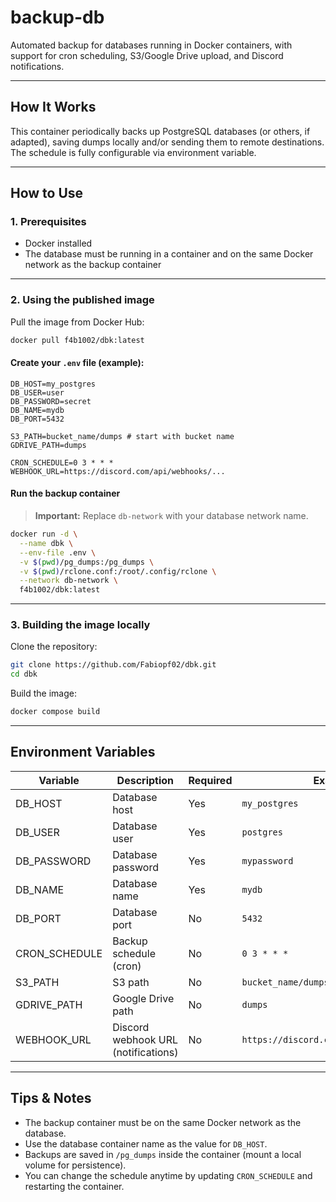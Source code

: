 # backup-db

Automated backup for databases running in Docker containers, with support for cron scheduling, S3/Google Drive upload, and Discord notifications.

---

## How It Works

This container periodically backs up PostgreSQL databases (or others, if adapted), saving dumps locally and/or sending them to remote destinations. The schedule is fully configurable via environment variable.

---

## How to Use

### 1. Prerequisites

- Docker installed
- The database must be running in a container and on the same Docker network as the backup container

---

### 2. Using the published image

Pull the image from Docker Hub:

```sh
docker pull f4b1002/dbk:latest
```

#### Create your `.env` file (example):

```env
DB_HOST=my_postgres
DB_USER=user
DB_PASSWORD=secret
DB_NAME=mydb
DB_PORT=5432

S3_PATH=bucket_name/dumps # start with bucket name
GDRIVE_PATH=dumps

CRON_SCHEDULE=0 3 * * *
WEBHOOK_URL=https://discord.com/api/webhooks/...
```

#### Run the backup container

> **Important:** Replace `db-network` with your database network name.

```sh
docker run -d \
  --name dbk \
  --env-file .env \
  -v $(pwd)/pg_dumps:/pg_dumps \
  -v $(pwd)/rclone.conf:/root/.config/rclone \
  --network db-network \
  f4b1002/dbk:latest
```

---

### 3. Building the image locally

Clone the repository:

```sh
git clone https://github.com/Fabiopf02/dbk.git
cd dbk
```

Build the image:

```sh
docker compose build
```
---

## Environment Variables

| Variable        | Description                                  | Required    | Example                                |
|-----------------|----------------------------------------------|-------------|----------------------------------------|
| DB_HOST         | Database host                                | Yes         | `my_postgres`                          |
| DB_USER         | Database user                                | Yes         | `postgres`                             |
| DB_PASSWORD     | Database password                            | Yes         | `mypassword`                           |
| DB_NAME         | Database name                                | Yes         | `mydb`                                 |
| DB_PORT         | Database port                                | No          | `5432`                                 |
| CRON_SCHEDULE   | Backup schedule (cron)                       | No          | `0 3 * * *`                            |
| S3_PATH         | S3 path                                      | No          | `bucket_name/dumps`                    |
| GDRIVE_PATH     | Google Drive path                            | No          | `dumps`                                |
| WEBHOOK_URL     | Discord webhook URL (notifications)          | No          | `https://discord.com/api/webhooks/...` |

---

## Tips & Notes

- The backup container must be on the same Docker network as the database.
- Use the database container name as the value for `DB_HOST`.
- Backups are saved in `/pg_dumps` inside the container (mount a local volume for persistence).
- You can change the schedule anytime by updating `CRON_SCHEDULE` and restarting the container.
